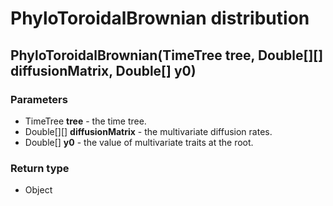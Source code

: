PhyloToroidalBrownian distribution
==================================
PhyloToroidalBrownian(TimeTree **tree**, Double[][] **diffusionMatrix**, Double[] **y0**)
-----------------------------------------------------------------------------------------

### Parameters

- TimeTree **tree** - the time tree.
- Double[][] **diffusionMatrix** - the multivariate diffusion rates.
- Double[] **y0** - the value of multivariate traits at the root.

### Return type

- Object



